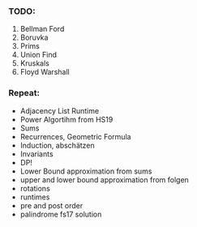  ### TODO: 
1. Bellman Ford
2. Boruvka
3. Prims
4. Union Find
5. Kruskals
6. Floyd Warshall


### Repeat:
- Adjacency List Runtime
- Power Algortihm from HS19
- Sums
- Recurrences, Geometric Formula
- Induction, abschätzen
- Invariants
- DP!
- Lower Bound approximation from sums 
- upper and lower bound approximation from folgen
- rotations
- runtimes
- pre and post order
- palindrome fs17 solution

